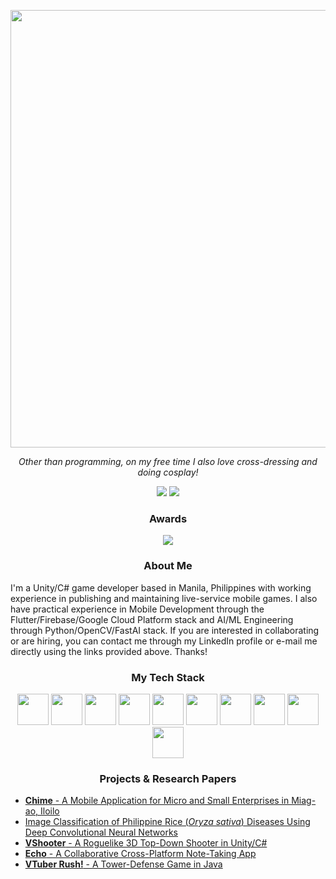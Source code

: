 <p align=center><img src=https://i.imgur.com/yLY3uAS.jpeg width=700></p>

<p align=center><i>Other than programming, on my free time I also love cross-dressing and doing cosplay! </i></p> 

<p align=center><a href=https://www.linkedin.com/in/gcciudadano><img src="https://img.shields.io/badge/linkedin-%230077B5.svg?style=for-the-badge&logo=linkedin&logoColor=white"></a> <a href="mailto:gcciudadano@gmail.com"><img src="https://img.shields.io/badge/Gmail-D14836?style=for-the-badge&logo=gmail&logoColor=white"></a><a href=""></a></p>

<h3 align=center>Awards</h3>

<p align=center><a href="https://www.codewars.com/users/giociudadano/"><img src="https://www.codewars.com/users/giociudadano/badges/micro"></a></p>

<h3 align=center>About Me</h3>

I'm a Unity/C# game developer based in Manila, Philippines with working experience in publishing and maintaining live-service mobile games. I also have practical experience in Mobile Development through the Flutter/Firebase/Google Cloud Platform stack and AI/ML Engineering through Python/OpenCV/FastAI stack. If you are interested in collaborating or are hiring, you can contact me through my LinkedIn profile or e-mail me directly using the links provided above. Thanks!

<h3 align=center>My Tech Stack</h3>

<p align=center>
<img src="https://user-images.githubusercontent.com/25181517/192158954-f88b5814-d510-4564-b285-dff7d6400dad.png" width="50"> <img src="https://user-images.githubusercontent.com/25181517/183898674-75a4a1b1-f960-4ea9-abcb-637170a00a75.png" width="50"> <img src="https://user-images.githubusercontent.com/25181517/183890598-19a0ac2d-e88a-4005-a8df-1ee36782fde1.png" width="50"> <img src="https://user-images.githubusercontent.com/25181517/183423507-c056a6f9-1ba8-4312-a350-19bcbc5a8697.png" width="50"> <img src="https://user-images.githubusercontent.com/25181517/117201156-9a724800-adec-11eb-9a9d-3cd0f67da4bc.png" width="50"> <img src="https://user-images.githubusercontent.com/25181517/121405384-444d7300-c95d-11eb-959f-913020d3bf90.png" width="50"> <img src="https://user-images.githubusercontent.com/25181517/193427941-9437dbbe-376f-40dc-9573-0ef5c02a26a7.png" width="50"> <img src="https://user-images.githubusercontent.com/25181517/186150365-da1eccce-6201-487c-8649-45e9e99435fd.png" width="50"> <img src="https://user-images.githubusercontent.com/25181517/189716855-2c69ca7a-5149-4647-936d-780610911353.png" width="50"> <img src="https://user-images.githubusercontent.com/25181517/183911547-990692bc-8411-4878-99a0-43506cdb69cf.png" width="50">
</p>

<h3 align=center>Projects & Research Papers</h3>

- [**Chime** - A Mobile Application for Micro and Small Enterprises in Miag-ao, Iloilo](https://github.com/giociudadano/Chime)
- [Image Classification of Philippine Rice (*Oryza sativa*) Diseases Using Deep Convolutional Neural Networks](https://github.com/giociudadano/Deep-Learning-Philippine-Rice-Diseases)
- [**VShooter** - A Roguelike 3D Top-Down Shooter in Unity/C#](https://github.com/giociudadano/VShooter)
- [**Echo** - A Collaborative Cross-Platform Note-Taking App](https://github.com/giociudadano/Echo)
- [**VTuber Rush!** - A Tower-Defense Game in Java](https://github.com/giociudadano/vtuber-rush)
